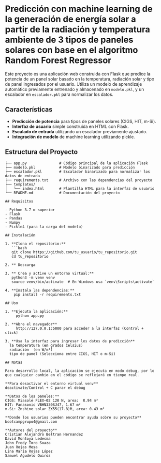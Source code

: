 # Predicción con machine learning de la generación de energía solar a partir de la radiación y temperatura ambiente de 3 tipos de paneles solares con base en el algoritmo Random Forest Regressor

Este proyecto es una aplicación web construida con Flask que predice la potencia de un panel solar basado en la temperatura, radiación solar y tipo de panel ingresados por el usuario. Utiliza un modelo de aprendizaje automático previamente entrenado y almacenado en `modelo.pkl`, y un escalador en `escalador.pkl` para normalizar los datos.

## Características

- **Predicción de potencia** para tipos de paneles solares (CIGS, HIT, m-Si).
- **Interfaz de usuario** simple construida en HTML con Flask.
- **Escalado de entrada** utilizando un escalador previamente ajustado.
- **Integración de modelo** de machine learning utilizando pickle.

## Estructura del Proyecto

```plaintext
├── app.py               # Código principal de la aplicación Flask
├── modelo.pkl           # Modelo binarizado para predicción
├── escalador.pkl        # Escalador binarizado para normalizar los datos de entrada
├── requirements.txt     # Archivo con las dependencias del proyecto
├── templates/
│   └── index.html       # Plantilla HTML para la interfaz de usuario
└── README.md            # Documentación del proyecto

## Requisitos

- Python 3.7 o superior
- Flask
- Pandas
- Numpy
- Pickle4 (para la carga del modelo)

## Instalación

1. **Clona el repositorio:**
   ```bash
   git clone https://github.com/tu_usuario/tu_repositorio.git
   cd tu_repositorio

2. ** Descarga 

3. ** Crea y active un entorno virtual:**
   python3 -m venv venv
   source venv/bin/activate  # En Windows usa `venv\Scripts\activate`
   
4. **Instala las dependencias:**
    pip install -r requirements.txt

## Uso

1. **Ejecuta la aplicación:**
     python app.py

2. **Abre el navegador** 
     http://127.0.0.1:5000 para acceder a la interfaz (Control + click)

3. **Usa la interfaz para ingresar los datos de predicción**
  la temperatura (en grados Celsius)
  radiación  (en W/m²)
  tipo de panel (Selecciona entre CIGS, HIT o m-Si)

## Notas

Para desarrollo local, la aplicación se ejecuta en modo debug, por lo que cualquier cambio en el código se reflejará en tiempo real.

**Para desactivar el entorno virtual venv**
deactivate/Control + C parar el debug

**Datos de los paneles:**
CIGS: Miasolé FLEX–02 120 N, area:  0.94 m²
HIT: Panasonic VBHN330SJ47, 1.67 m²
m-Si: Znshine solar ZX55(17.8)M, area: 0.43 m²

**Donde los usuarios pueden encontrar ayuda sobre su proyecto**
bootcampgrupo4@gmail.com

**Autores del proyecto**
Cristian Alejandro Beltran Hernandez
David Montoya Ledesma
John Fredy Toro Suaza
Juan Rojas Mesa
Lina Maria Rojas López
Samuel Agudelo Quiróz
